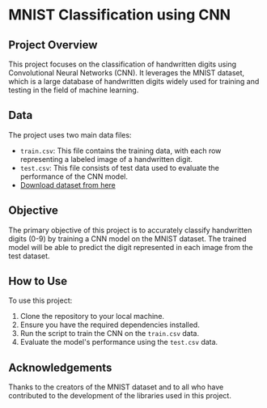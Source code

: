 # MNIST Classification using CNN

## Project Overview

This project focuses on the classification of handwritten digits using Convolutional Neural Networks (CNN). It leverages the MNIST dataset, which is a large database of handwritten digits widely used for training and testing in the field of machine learning.

## Data

The project uses two main data files:
- `train.csv`: This file contains the training data, with each row representing a labeled image of a handwritten digit.
- `test.csv`: This file consists of test data used to evaluate the performance of the CNN model.
- [Download dataset from here](https://github.com/pratheeksha11/Machine-Learning-Projects/tree/main/MNIST_classification_using_CNN)

## Objective

The primary objective of this project is to accurately classify handwritten digits (0-9) by training a CNN model on the MNIST dataset. The trained model will be able to predict the digit represented in each image from the test dataset.

## How to Use

To use this project:
1. Clone the repository to your local machine.
2. Ensure you have the required dependencies installed.
3. Run the script to train the CNN on the `train.csv` data.
4. Evaluate the model's performance using the `test.csv` data.


## Acknowledgements

Thanks to the creators of the MNIST dataset and to all who have contributed to the development of the libraries used in this project.

